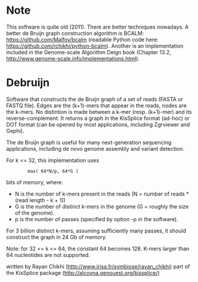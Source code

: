 Note
===

This software is quite old (2011). There are better techniques nowadays. A better de Bruijn graph construction algorithm is BCALM: https://github.com/Malfoy/bcalm (readable Python code here: https://github.com/rchikhi/python-bcalm).
Another is an implementation included in the Genome-scale Algorithm Deign book (Chapter 13.2, http://www.genome-scale.info/implementations.html). 

Debruijn
===

Software that constructs the de Bruijn graph of a set of reads (FASTA or FASTQ file).
Edges are the (k+1)-mers that appear in the reads, nodes are the k-mers.
No distintion is made between a k-mer (resp. (k+1)-mer) and its reverse-complement.
It returns a graph in the KisSplice format (ad-hoc) or DOT format (can be opened by 
most applications, including Zgrviewer and Gephi). 

The de Bruijn graph is useful for many next-generation sequencing applications,
including de novo genome assembly and variant detection.

For k <= 32, this implementation uses 

            max( 64*N/p, 64*G )

bits of memory, where:

- N is the number of k-mers present in the reads (N = number of reads * (read length - k + 1))  
- G is the number of distinct k-mers in the genome (G = roughly the size of the genome). 
- p is the number of passes (specified by option -p in the software). 

For 3 billion distinct k-mers, assuming sufficiently many passes, it should construct the graph in 24 Gb of memory. 

Note: for 32 <= k <= 64, the constant 64 becomes 128. K-mers larger than 64 nucleotides are not supported.

written by Rayan Chikhi (http://www.irisa.fr/symbiose/rayan_chikhi)
part of the KisSplice package (http://alcovna.genouest.org/kissplice/)
